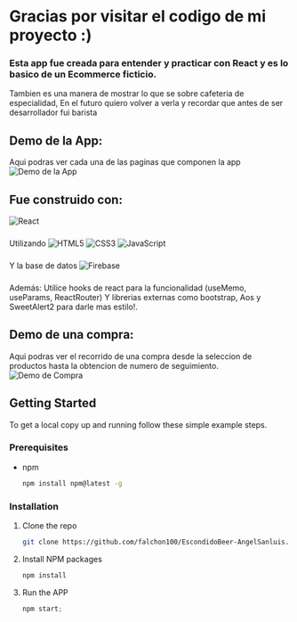 # Gracias por visitar el codigo de mi proyecto :)

### Esta app fue creada para entender y practicar con React y es lo basico de un Ecommerce ficticio. 
Tambien es una manera de mostrar lo que se sobre cafeteria de especialidad,
En el futuro quiero volver a verla y recordar que antes de ser desarrollador fui barista

## Demo de la App:
Aqui podras ver cada una de las paginas que componen la app 
![Demo de la App](https://github.com/Frankstein97/FranksteinCafe/blob/main/src/img/demoapp.gif)
        
## Fue construido con: 
![React](https://img.shields.io/badge/react-%2320232a.svg?style=for-the-badge&logo=react&logoColor=%2361DAFB)
###
Utilizando 
![HTML5](https://img.shields.io/badge/html5-%23E34F26.svg?style=for-the-badge&logo=html5&logoColor=white)
![CSS3](https://img.shields.io/badge/css3-%231572B6.svg?style=for-the-badge&logo=css3&logoColor=white)
![JavaScript](https://img.shields.io/badge/javascript-%23323330.svg?style=for-the-badge&logo=javascript&logoColor=%23F7DF1E)
###
Y la base de datos 
![Firebase](https://img.shields.io/badge/Firebase-039BE5?style=for-the-badge&logo=Firebase&logoColor=white)
###
Además:
Utilice hooks de react para la funcionalidad (useMemo, useParams, ReactRouter)
Y librerias externas como bootstrap, Aos y SweetAlert2 para darle mas estilo!.

## Demo de una compra:
Aqui podras ver el recorrido de una compra desde la seleccion de productos hasta la obtencion de numero de seguimiento.  
![Demo de Compra](https://github.com/Frankstein97/FranksteinCafe/blob/main/src/img/democompra.gif)


<!-- GETTING STARTED -->

## Getting Started

To get a local copy up and running follow these simple example steps.

### Prerequisites

- npm
  ```sh
  npm install npm@latest -g
  ```

### Installation

1. Clone the repo
   ```sh
   git clone https://github.com/falchon100/EscondidoBeer-AngelSanluis.git
   ```
2. Install NPM packages
   ```sh
   npm install
   ```
3. Run the APP
   ```js
   npm start;
   ```
